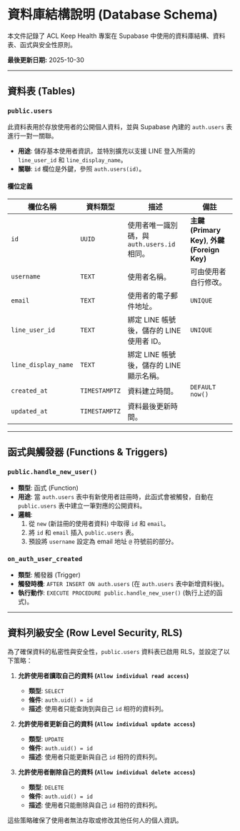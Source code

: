 # 資料庫結構說明 (Database Schema)

本文件記錄了 ACL Keep Health 專案在 Supabase 中使用的資料庫結構、資料表、函式與安全性原則。

**最後更新日期:** 2025-10-30

---

## 資料表 (Tables)

### `public.users`

此資料表用於存放使用者的公開個人資料，並與 Supabase 內建的 `auth.users` 表進行一對一關聯。

- **用途**: 儲存基本使用者資訊，並特別擴充以支援 LINE 登入所需的 `line_user_id` 和 `line_display_name`。
- **關聯**: `id` 欄位是外鍵，參照 `auth.users(id)`。

#### 欄位定義

| 欄位名稱            | 資料類型      | 描述                                                     | 備註                                     |
| ------------------- | ------------- | -------------------------------------------------------- | ---------------------------------------- |
| `id`                | `UUID`        | 使用者唯一識別碼，與 `auth.users.id` 相同。            | **主鍵 (Primary Key)**, **外鍵 (Foreign Key)** |
| `username`          | `TEXT`        | 使用者名稱。                                             | 可由使用者自行修改。                     |
| `email`             | `TEXT`        | 使用者的電子郵件地址。                                   | `UNIQUE`                                 |
| `line_user_id`      | `TEXT`        | 綁定 LINE 帳號後，儲存的 LINE 使用者 ID。                | `UNIQUE`                                 |
| `line_display_name` | `TEXT`        | 綁定 LINE 帳號後，儲存的 LINE 顯示名稱。                 |                                          |
| `created_at`        | `TIMESTAMPTZ` | 資料建立時間。                                           | `DEFAULT now()`                          |
| `updated_at`        | `TIMESTAMPTZ` | 資料最後更新時間。                                       |                                          |

---

## 函式與觸發器 (Functions & Triggers)

### `public.handle_new_user()`

- **類型**: 函式 (Function)
- **用途**: 當 `auth.users` 表中有新使用者註冊時，此函式會被觸發，自動在 `public.users` 表中建立一筆對應的公開資料。
- **邏輯**:
  1. 從 `new` (新註冊的使用者資料) 中取得 `id` 和 `email`。
  2. 將 `id` 和 `email` 插入 `public.users` 表。
  3. 預設將 `username` 設定為 email 地址 `@` 符號前的部分。

### `on_auth_user_created`

- **類型**: 觸發器 (Trigger)
- **觸發時機**: `AFTER INSERT ON auth.users` (在 `auth.users` 表中新增資料後)。
- **執行動作**: `EXECUTE PROCEDURE public.handle_new_user()` (執行上述的函式)。

---

## 資料列級安全 (Row Level Security, RLS)

為了確保資料的私密性與安全性，`public.users` 資料表已啟用 RLS，並設定了以下策略：

1. **允許使用者讀取自己的資料 (`Allow individual read access`)**
   - **類型**: `SELECT`
   - **條件**: `auth.uid() = id`
   - **描述**: 使用者只能查詢到與自己 `id` 相符的資料列。

2. **允許使用者更新自己的資料 (`Allow individual update access`)**
   - **類型**: `UPDATE`
   - **條件**: `auth.uid() = id`
   - **描述**: 使用者只能更新與自己 `id` 相符的資料列。

3. **允許使用者刪除自己的資料 (`Allow individual delete access`)**
   - **類型**: `DELETE`
   - **條件**: `auth.uid() = id`
   - **描述**: 使用者只能刪除與自己 `id` 相符的資料列。

這些策略確保了使用者無法存取或修改其他任何人的個人資訊。
